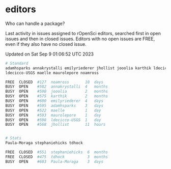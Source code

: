 # editors

Who can handle a package?

Last activity in issues assigned to rOpenSci editors, searched first in open
issues and then in closed issues. Editors with no open issues are FREE, even if
they also have no closed issue.


Updated on Sat Sep 9 01:06:52 UTC 2023

```bash
# Standard
adamhsparks annakrystalli emilyriederer jhollist jooolia karthik ldecicco
ldecicco-USGS maelle maurolepore noamross

FREE  CLOSED  #127  noamross       10  days
BUSY  OPEN    #502  annakrystalli  4   months
BUSY  OPEN    #590  jooolia        2   months
BUSY  OPEN    #575  karthik        2   months
BUSY  OPEN    #600  emilyriederer  4   days
BUSY  OPEN    #595  adamhsparks    3   days
BUSY  OPEN    #522  maelle         1   day
BUSY  OPEN    #593  maurolepore    1   day
BUSY  OPEN    #598  ldecicco-USGS  1   day
BUSY  OPEN    #568  jhollist       11  hours


# Stats
Paula-Moraga stephaniehicks tdhock

FREE  CLOSED  #551  stephaniehicks  6  months
FREE  CLOSED  #475  tdhock          3  months
BUSY  OPEN    #603  Paula-Moraga    3  days
```
